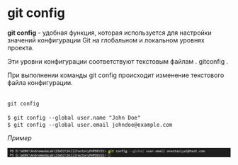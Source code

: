 # git config

**git config** - удобная функция, которая используется для настройки значений конфигурации Git на глобальном и локальном уровнях проекта. 

Эти уровни конфигурации соответствуют текстовым файлам . gitconfig . 

При выполнении команды git config происходит изменение текстового файла конфигурации.

```bash=

git сonfig

$ git config --global user.name "John Doe"
$ git config --global user.email johndoe@example.com

```

*Пример*

![git config](/pics/Config.png)